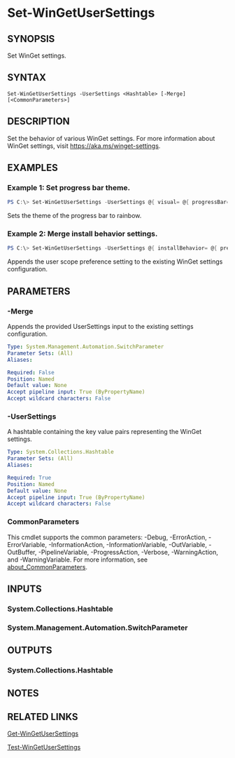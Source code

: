 ﻿---
external help file: Microsoft.WinGet.Client.Cmdlets.dll-Help.xml
Module Name: Microsoft.WinGet.Client
online version:
schema: 2.0.0
---

# Set-WinGetUserSettings

## SYNOPSIS
Set WinGet settings.

## SYNTAX

```
Set-WinGetUserSettings -UserSettings <Hashtable> [-Merge] [<CommonParameters>]
```

## DESCRIPTION
Set the behavior of various WinGet settings. For more information about WinGet settings, visit https://aka.ms/winget-settings.

## EXAMPLES

### Example 1: Set progress bar theme.
```powershell
PS C:\> Set-WinGetUserSettings -UserSettings @{ visual= @{ progressBar="rainbow"} }
```
Sets the theme of the progress bar to rainbow.

### Example 2: Merge install behavior settings.
```powershell
PS C:\> Set-WinGetUserSettings -UserSettings @{ installBehavior= @{ preferences= @{ scope = "user"}} } -Merge
```

Appends the user scope preference setting to the existing WinGet settings configuration.

## PARAMETERS

### -Merge
Appends the provided UserSettings input to the existing settings configuration.

```yaml
Type: System.Management.Automation.SwitchParameter
Parameter Sets: (All)
Aliases:

Required: False
Position: Named
Default value: None
Accept pipeline input: True (ByPropertyName)
Accept wildcard characters: False
```

### -UserSettings
A hashtable containing the key value pairs representing the WinGet settings.

```yaml
Type: System.Collections.Hashtable
Parameter Sets: (All)
Aliases:

Required: True
Position: Named
Default value: None
Accept pipeline input: True (ByPropertyName)
Accept wildcard characters: False
```

### CommonParameters
This cmdlet supports the common parameters: -Debug, -ErrorAction, -ErrorVariable, -InformationAction, -InformationVariable, -OutVariable, -OutBuffer, -PipelineVariable, -ProgressAction, -Verbose, -WarningAction, and -WarningVariable. For more information, see [about_CommonParameters](http://go.microsoft.com/fwlink/?LinkID=113216).

## INPUTS

### System.Collections.Hashtable

### System.Management.Automation.SwitchParameter

## OUTPUTS

### System.Collections.Hashtable

## NOTES

## RELATED LINKS

[Get-WinGetUserSettings](Get-WinGetUserSettings.md)

[Test-WinGetUserSettings](Test-WinGetUserSettings.md)
